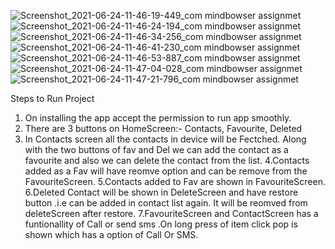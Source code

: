 ![Screenshot_2021-06-24-11-46-19-449_com mindbowser assignmet](https://user-images.githubusercontent.com/46935000/123212558-9906f700-d4e2-11eb-88f3-d564cd1a28d8.png)
![Screenshot_2021-06-24-11-46-24-194_com mindbowser assignmet](https://user-images.githubusercontent.com/46935000/123212562-9ad0ba80-d4e2-11eb-87d5-a20b8891c9c9.png)
![Screenshot_2021-06-24-11-46-34-256_com mindbowser assignmet](https://user-images.githubusercontent.com/46935000/123212566-9b695100-d4e2-11eb-9845-c8a9bfeefdb6.png)
![Screenshot_2021-06-24-11-46-41-230_com mindbowser assignmet](https://user-images.githubusercontent.com/46935000/123212575-9d331480-d4e2-11eb-8eaa-158a390077d2.png)
![Screenshot_2021-06-24-11-46-53-887_com mindbowser assignmet](https://user-images.githubusercontent.com/46935000/123212578-9dcbab00-d4e2-11eb-9567-f8b3e1144640.png)
![Screenshot_2021-06-24-11-47-04-028_com mindbowser assignmet](https://user-images.githubusercontent.com/46935000/123212583-9e644180-d4e2-11eb-9dce-a072d8ba69a9.png)
![Screenshot_2021-06-24-11-47-21-796_com mindbowser assignmet](https://user-images.githubusercontent.com/46935000/123212589-a02e0500-d4e2-11eb-8ad6-dfb6ef9f21b1.png)

Steps to Run Project
1. On installing the app accept the permission to run app smoothly.
2. There are 3 buttons on HomeScreen:- Contacts, Favourite, Deleted
3. In Contacts screen all the contacts in device will be Fectched. Along with the two buttons of fav and Del we can add the contact as a favourite
and also we can delete the contact from the list.
4.Contacts added as a Fav will have reomve option and can be remove from the FavouriteScreen.
5.Contacts added to Fav are shown in FavouriteScreen.
6.Deleted Contact will be shown in DeleteScreen and have restore button .i.e can be added in contact list again. It will be reomved from deleteScreen after restore.
7.FavouriteScreen and ContactScreen has a funtionallity of Call or send sms .On long press of item click pop is shown which has a option of Call Or SMS.
